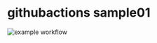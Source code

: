 # githubactions sample01

![example workflow](https://github.com/kata-development/githubactions-sample01/actions/workflows/build-and-test.yml/badge.svg)